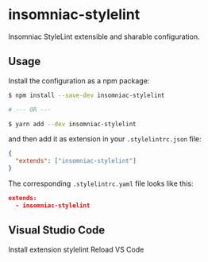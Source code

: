 # insomniac-stylelint

Insomniac StyleLint extensible and sharable configuration.

## Usage

Install the configuration as a npm package:

```sh
$ npm install --save-dev insomniac-stylelint

# --- OR ---

$ yarn add --dev insomniac-stylelint
```

and then add it as extension in your `.stylelintrc.json` file:

```json
{
  "extends": ["insomniac-stylelint"]
}
```

The corresponding `.stylelintrc.yaml` file looks like this:

```json
extends:
  - insomniac-stylelint
```

## Visual Studio Code
  Install extension stylelint
  Reload VS Code
